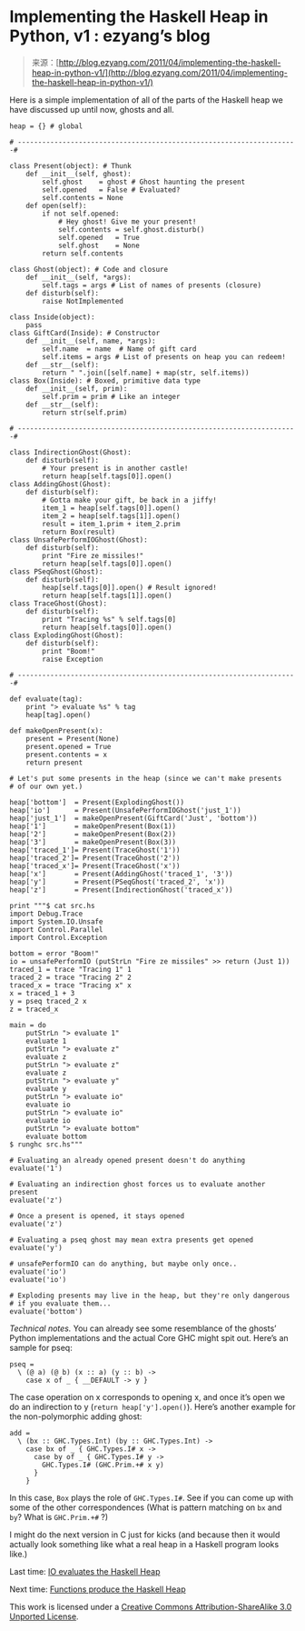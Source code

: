 <!--yml
category: 未分类
date: 2024-07-01 18:17:53
-->

# Implementing the Haskell Heap in Python, v1 : ezyang’s blog

> 来源：[http://blog.ezyang.com/2011/04/implementing-the-haskell-heap-in-python-v1/](http://blog.ezyang.com/2011/04/implementing-the-haskell-heap-in-python-v1/)

Here is a simple implementation of all of the parts of the Haskell heap we have discussed up until now, ghosts and all.

```
heap = {} # global

# ---------------------------------------------------------------------#

class Present(object): # Thunk
    def __init__(self, ghost):
        self.ghost    = ghost # Ghost haunting the present
        self.opened   = False # Evaluated?
        self.contents = None
    def open(self):
        if not self.opened:
            # Hey ghost! Give me your present!
            self.contents = self.ghost.disturb()
            self.opened   = True
            self.ghost    = None
        return self.contents

class Ghost(object): # Code and closure
    def __init__(self, *args):
        self.tags = args # List of names of presents (closure)
    def disturb(self):
        raise NotImplemented

class Inside(object):
    pass
class GiftCard(Inside): # Constructor
    def __init__(self, name, *args):
        self.name  = name  # Name of gift card
        self.items = args # List of presents on heap you can redeem!
    def __str__(self):
        return " ".join([self.name] + map(str, self.items))
class Box(Inside): # Boxed, primitive data type
    def __init__(self, prim):
        self.prim = prim # Like an integer
    def __str__(self):
        return str(self.prim)

# ---------------------------------------------------------------------#

class IndirectionGhost(Ghost):
    def disturb(self):
        # Your present is in another castle!
        return heap[self.tags[0]].open()
class AddingGhost(Ghost):
    def disturb(self):
        # Gotta make your gift, be back in a jiffy!
        item_1 = heap[self.tags[0]].open()
        item_2 = heap[self.tags[1]].open()
        result = item_1.prim + item_2.prim
        return Box(result)
class UnsafePerformIOGhost(Ghost):
    def disturb(self):
        print "Fire ze missiles!"
        return heap[self.tags[0]].open()
class PSeqGhost(Ghost):
    def disturb(self):
        heap[self.tags[0]].open() # Result ignored!
        return heap[self.tags[1]].open()
class TraceGhost(Ghost):
    def disturb(self):
        print "Tracing %s" % self.tags[0]
        return heap[self.tags[0]].open()
class ExplodingGhost(Ghost):
    def disturb(self):
        print "Boom!"
        raise Exception

# ---------------------------------------------------------------------#

def evaluate(tag):
    print "> evaluate %s" % tag
    heap[tag].open()

def makeOpenPresent(x):
    present = Present(None)
    present.opened = True
    present.contents = x
    return present

# Let's put some presents in the heap (since we can't make presents
# of our own yet.)

heap['bottom']  = Present(ExplodingGhost())
heap['io']      = Present(UnsafePerformIOGhost('just_1'))
heap['just_1']  = makeOpenPresent(GiftCard('Just', 'bottom'))
heap['1']       = makeOpenPresent(Box(1))
heap['2']       = makeOpenPresent(Box(2))
heap['3']       = makeOpenPresent(Box(3))
heap['traced_1']= Present(TraceGhost('1'))
heap['traced_2']= Present(TraceGhost('2'))
heap['traced_x']= Present(TraceGhost('x'))
heap['x']       = Present(AddingGhost('traced_1', '3'))
heap['y']       = Present(PSeqGhost('traced_2', 'x'))
heap['z']       = Present(IndirectionGhost('traced_x'))

print """$ cat src.hs
import Debug.Trace
import System.IO.Unsafe
import Control.Parallel
import Control.Exception

bottom = error "Boom!"
io = unsafePerformIO (putStrLn "Fire ze missiles" >> return (Just 1))
traced_1 = trace "Tracing 1" 1
traced_2 = trace "Tracing 2" 2
traced_x = trace "Tracing x" x
x = traced_1 + 3
y = pseq traced_2 x
z = traced_x

main = do
    putStrLn "> evaluate 1"
    evaluate 1
    putStrLn "> evaluate z"
    evaluate z
    putStrLn "> evaluate z"
    evaluate z
    putStrLn "> evaluate y"
    evaluate y
    putStrLn "> evaluate io"
    evaluate io
    putStrLn "> evaluate io"
    evaluate io
    putStrLn "> evaluate bottom"
    evaluate bottom
$ runghc src.hs"""

# Evaluating an already opened present doesn't do anything
evaluate('1')

# Evaluating an indirection ghost forces us to evaluate another present
evaluate('z')

# Once a present is opened, it stays opened
evaluate('z')

# Evaluating a pseq ghost may mean extra presents get opened
evaluate('y')

# unsafePerformIO can do anything, but maybe only once..
evaluate('io')
evaluate('io')

# Exploding presents may live in the heap, but they're only dangerous
# if you evaluate them...
evaluate('bottom')

```

*Technical notes.* You can already see some resemblance of the ghosts’ Python implementations and the actual Core GHC might spit out. Here’s an sample for pseq:

```
pseq =
  \ (@ a) (@ b) (x :: a) (y :: b) ->
    case x of _ { __DEFAULT -> y }

```

The case operation on x corresponds to opening x, and once it’s open we do an indirection to y (`return heap['y'].open()`). Here’s another example for the non-polymorphic adding ghost:

```
add =
  \ (bx :: GHC.Types.Int) (by :: GHC.Types.Int) ->
    case bx of _ { GHC.Types.I# x ->
      case by of _ { GHC.Types.I# y ->
        GHC.Types.I# (GHC.Prim.+# x y)
      }
    }

```

In this case, `Box` plays the role of `GHC.Types.I#`. See if you can come up with some of the other correspondences (What is pattern matching on `bx` and `by`? What is `GHC.Prim.+#` ?)

I might do the next version in C just for kicks (and because then it would actually look something like what a real heap in a Haskell program looks like.)

Last time: [IO evaluates the Haskell Heap](http://blog.ezyang.com/2011/04/io-evaluates-the-haskell-heap/)

Next time: [Functions produce the Haskell Heap](http://blog.ezyang.com/2011/04/functions-produce-the-haskell-heap/)

This work is licensed under a [Creative Commons Attribution-ShareAlike 3.0 Unported License](http://creativecommons.org/licenses/by-sa/3.0/).